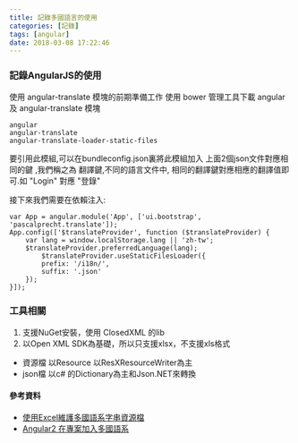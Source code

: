 ```yaml
---
title: 記錄多國語言的使用
categories: [記錄]
tags: [angular]
date: 2018-03-08 17:22:46
---
```

### 記錄AngularJS的使用
使用 angular-translate 模塊的前期準備工作
使用 bower 管理工具下載 angular 及 angular-translate 模塊
```
angular
angular-translate
angular-translate-loader-static-files
```
要引用此模組,可以在bundleconfig.json裏將此模組加入
上面2個json文件對應相同的鍵 ,我們稱之為 翻譯鍵,不同的語言文件中,
相同的翻譯鍵對應相應的翻譯值即可.如 "Login" 對應 "登錄"

接下來我們需要在依賴注入:
```
var App = angular.module('App', ['ui.bootstrap', 'pascalprecht.translate']);
App.config(['$translateProvider', function ($translateProvider) {
    var lang = window.localStorage.lang || 'zh-tw';
    $translateProvider.preferredLanguage(lang);
        $translateProvider.useStaticFilesLoader({
        prefix: '/i18n/',
        suffix: '.json'
    });
}]);
```
### 工具相關
1. 支援NuGet安裝，使用 ClosedXML 的lib
2. 以Open XML SDK為基礎，所以只支援xlsx，不支援xls格式
* 資源檔 以Resource 以ResXResourceWriter為主
* json檔 以c# 的Dictionary為主和Json.NET來轉換

#### 參考資料
* [使用Excel維護多國語系字串資源檔](http://blog.darkthread.net/post-2013-07-02-resx-excel-conversion.aspx)
* [Angular2 在專案加入多國語系](http://kyleap.blogspot.tw/2016/11/angular2.html)




